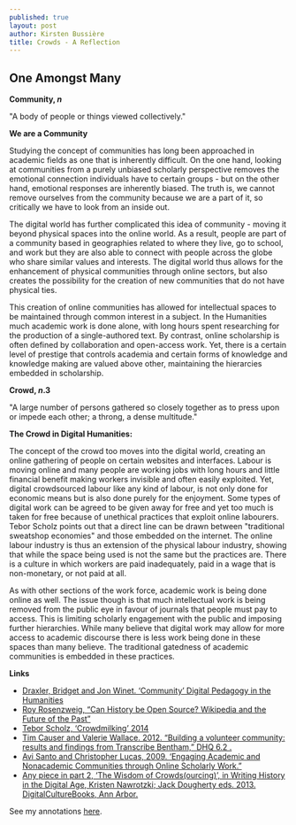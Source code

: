 ```yaml
---
published: true
layout: post
author: Kirsten Bussière
title: Crowds - A Reflection
---
```

## One Amongst Many 

**Community, _n_**

"A body of people or things viewed collectively."

**We are a Community**

Studying the concept of communities has long been approached in academic fields as one that is inherently difficult. On the one hand, looking at communities from a purely unbiased scholarly perspective removes the emotional connection individuals have to certain groups - but on the other hand, emotional responses are inherently biased. The truth is, we cannot remove ourselves from the community because we are a part of it, so critically we have to look from an inside out. 

The digital world has further complicated this idea of community - moving it beyond physical spaces into the online world. As a result, people are part of a community based in geographies related to where they live, go to school, and work but they are also able to connect with people across the globe who share similar values and interests. The digital world thus allows for the enhancement of physical communities through online sectors, but also creates the possibility for the creation of new communities that do not have physical ties. 

This creation of online communities has allowed for intellectual spaces to be maintained through common interest in a subject. In the Humanities much academic work is done alone, with long hours spent researching for the production of a single-authored text. By contrast, online scholarship is often defined by collaboration and open-access work. Yet, there is a certain level of prestige that controls academia and certain forms of knowledge and knowledge making are valued above other, maintaining the hierarcies embedded in scholarship. 

**Crowd, _n_.3**

"A large number of persons gathered so closely together as to press upon or impede each other; a throng, a dense multitude."

**The Crowd in Digital Humanities:**

The concept of the crowd too moves into the digital world, creating an online gathering of people on certain websites and interfaces. Labour is moving online and many people are working jobs with long hours and little financial benefit making workers invisible and often easily exploited. Yet, digital crowdsourced labour like any kind of labour, is not only done for economic means but is also done purely for the enjoyment. Some types of digital work can be agreed to be given away for free and yet too much is taken for free because of unethical practices that exploit online labourers. Tebor Scholz points out that a direct line can be drawn between "traditional sweatshop economies" and those embedded on the internet. The online labour industry is thus an extension of the physical labour industry, showing that while the space being used is not the same but the practices are. There is a culture in which workers are paid inadequately, paid in a wage that is non-monetary, or not paid at all. 

As with other sections of the work force, academic work is being done online as well. The issue though is that much intellectual work is being removed from the public eye in favour of journals that people must pay to access. This is limiting scholarly engagement with the public and imposing further hierarchies. While many believe that digital work may allow for more access to academic discourse there is less work being done in these spaces than many believe. The traditional gatedness of academic communities is embedded in these practices. 

**Links**

- [Draxler, Bridget and Jon Winet. ‘Community’ Digital Pedagogy in the Humanities](https://digitalpedagogy.mla.hcommons.org/keywords/community/)
- [Roy Rosenzweig, “Can History be Open Source? Wikipedia and the Future of the Past”](http://chnm.gmu.edu/essays-on-history-new-media/essays/?essayid=42) 
- [Tebor Scholz, ‘Crowdmilking’ 2014](https://web.archive.org/web/20141028184927/http://collectivate.net/journalisms/2014/3/9/crowdmilking.html ) 
- [Tim Causer and Valerie Wallace. 2012. “Building a volunteer community: results and findings from Transcribe Bentham,” DHQ 6.2 .]( http://discovery.ucl.ac.uk/1362050)
- [Avi Santo and Christopher Lucas, 2009. ‘Engaging Academic and Nonacademic Communities through Online Scholarly Work.”](http://www.jstor.org.proxy.library.carleton.ca/stable/20484454)
- [Any piece in part 2, ‘The Wisdom of Crowds(ourcing)’, in Writing History in the Digital Age, Kristen Nawrotzki; Jack Dougherty eds. 2013. DigitalCultureBooks, Ann Arbor.](http://quod.lib.umich.edu/d/dh/12230987.0001.001/1:5/--writing-history-in-the-digital-age?g=dculture;rgn=div1;view=fulltext;xc=1)

See my annotations [here](https://hypothes.is/groups/9ZoPkNzN/dhcu?q=user%3Akirstenbussiere).